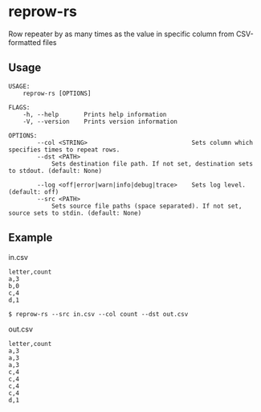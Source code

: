 # reprow-rs
Row repeater by as many times as the value in specific column from CSV-formatted files

## Usage

```
USAGE:
    reprow-rs [OPTIONS]

FLAGS:
    -h, --help       Prints help information
    -V, --version    Prints version information

OPTIONS:
        --col <STRING>                             Sets column which specifies times to repeat rows.
        --dst <PATH>
            Sets destination file path. If not set, destination sets to stdout. (default: None)

        --log <off|error|warn|info|debug|trace>    Sets log level. (default: off)
        --src <PATH>
            Sets source file paths (space separated). If not set, source sets to stdin. (default: None)
```

## Example

in.csv

```in.csv
letter,count
a,3
b,0
c,4
d,1
```

```
$ reprow-rs --src in.csv --col count --dst out.csv 
```

out.csv
```out.csv
letter,count
a,3
a,3
a,3
c,4
c,4
c,4
c,4
d,1
```
